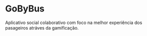 # GoByBus
Aplicativo social colaborativo com foco na melhor experiência dos pasageiros atráves da gamificação.
